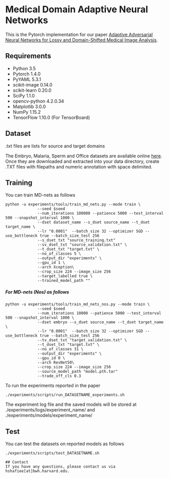 
# Medical Domain Adaptive Neural Networks
This is the Pytorch implementation for our paper [Adaptive Adversarial Neural Networks for Lossy and Domain-Shifted Medical Image Analysis](http://shafieelab.bwh.harvard.edu). 

## Requirements
- Python 3.5
- Pytorch 1.4.0
- PyYAML 5.3.1
- scikit-image 0.14.0
- scikit-learn 0.20.0
- SciPy 1.1.0
- opencv-python 4.2.0.34
- Matplotlib 3.0.0
- NumPy 1.15.2
- TensorFlow 1.10.0 (For TensorBoard)

## Dataset
.txt files are lists for source and target domains 

The Embryo, Malaria, Sperm and Office datasets are available online  [here](https://osf.io/dev35/). Once they are downloaded and extracted into your data directory, create .TXT files with filepaths and numeric annotation with space delimited.

## Training

You can train MD-nets as follows
```
python -u experiments/tools/train_md_nets.py --mode train \  
              --seed $seed 
              --num_iterations 100000 --patience 5000 --test_interval 500 --snapshot_interval 1000 \  
              --dset dataset_name --s_dset source_name --t_dset target_name \  
              --lr "0.0001"  --batch_size 32 --optimizer SGD --use_bottleneck true --batch_size_test 256
              --s_dset_txt "source_training.txt" 
              --sv_dset_txt "source_validation.txt" \  
              --t_dset_txt "target.txt" \  
              --no_of_classes 5 \
              --output_dir "experiments" \
              --gpu_id 1 \
              --arch Xception\  
              --crop_size 224 --image_size 256
              --target_labelled true \  
              --trained_model_path ""
```
##### For MD-nets (Nos) as follows
```
python -u experiments/tools/train_md_nets_nos.py --mode train \  
              --seed $seed 
              --num_iterations 10000 --patience 5000 --test_interval 500 --snapshot_interval 1000 \  
              --dset embryo --s_dset source_name --t_dset target_name \  
              --lr "0.0001"  --batch_size 32 --optimizer SGD --use_bottleneck true --batch_size_test 256
              --tv_dset_txt "target_validation.txt" \  
              --t_dset_txt "target.txt" \  
              --no_of_classes 31 \
              --output_dir "experiments" \
              --gpu_id 0 \
              --arch ResNet50\  
              --crop_size 224 --image_size 256
              --source_model_path "model.pth.tar"
              --trade_off_cls 0.3 
```


To run the experiments reported in the paper
```
./experiments/scripts/run_DATASETNAME_experiments.sh 
```

The experiment log file and the saved models will be stored at ./experiments/logs/experiment_name/ and ./experiments/models/experiment_name/
## Test

You can test the datasets on reported models as follows
```
./experiments/scripts/test_DATASETNAME.sh 
```

<!---
## Citing 
Please cite our paper if you use our code in your research:
```
@inproceedings{,
  title={},
  author={},
  booktitle={},
  pages={},
  year={}
}
-->
```
## Contact
If you have any questions, please contact us via hshafiee[at]bwh.harvard.edu.
